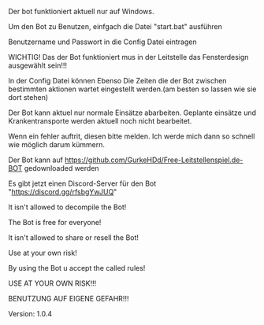 Der bot funktioniert aktuell nur auf Windows.

Um den Bot zu Benutzen, einfgach die Datei "start.bat" ausführen

Benutzername und Passwort in die Config Datei eintragen

WICHTIG! Das der Bot funktioniert mus in der Leitstelle das Fensterdesign ausgewählt sein!!!

In der Config Datei können Ebenso Die Zeiten die der Bot zwischen bestimmten aktionen wartet eingestellt werden.(am besten so lassen wie sie dort stehen)

Der Bot kann aktuel nur normale Einsätze abarbeiten. Geplante einsätze und Krankentransporte werden aktuell noch nicht bearbeitet.

Wenn ein fehler auftrit, diesen bitte melden. Ich werde mich dann so schnell wie möglich darum kümmern.

Der Bot kann auf https://github.com/GurkeHDd/Free-Leitstellenspiel.de-BOT gedownloaded werden

Es gibt jetzt einen Discord-Server für den Bot "https://discord.gg/rfsbgYwJUQ"

It isn't allowed to decompile the Bot!

The Bot is free for everyone!

It isn't allowed to share or resell the Bot!

Use at your own risk!

By using the Bot u accept the called rules!

USE AT YOUR OWN RISK!!!

BENUTZUNG AUF EIGENE GEFAHR!!!

Version: 1.0.4
